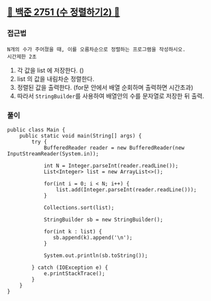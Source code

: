 ##   <a href="https://www.acmicpc.net/problem/2751">📖 백준 2751 (수 정렬하기2) 📖</a>



### 접근법

```
N개의 수가 주어졌을 때, 이를 오름차순으로 정렬하는 프로그램을 작성하시오.
시간제한 2초
```

1. 각 값을 list 에 저장한다. ()
2. list 의 값을 내림차순 정렬한다.
3. 정렬된 값을 출력한다. (for문 안에서 배열 순회하며 출력하면 시간초과)
4. 따라서 `StringBuilder`를 사용하여 배열안의 수를 문자열로 저장한 뒤 출력.

### 풀이

```
public class Main {
    public static void main(String[] args) {
        try {
            BufferedReader reader = new BufferedReader(new InputStreamReader(System.in));
            
            int N = Integer.parseInt(reader.readLine());
            List<Integer> list = new ArrayList<>();
            
            for(int i = 0; i < N; i++) {
                list.add(Integer.parseInt(reader.readLine()));
            }
            
            Collections.sort(list);
        
            StringBuilder sb = new StringBuilder();
            
            for(int k : list) {
               sb.append(k).append('\n');
            }
            
            System.out.println(sb.toString());
            
        } catch (IOException e) {
            e.printStackTrace();
        }
    }
}
```

